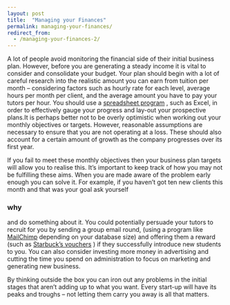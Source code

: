 ```yaml
---
layout: post
title:  "Managing your Finances"
permalink: managing-your-finances/
redirect_from:
  - /managing-your-finances-2/
---
```

A lot of people avoid monitoring the financial side of their initial business
plan. However, before you are generating a steady income it is vital to
consider and consolidate your budget. Your plan should begin with a lot of
careful research into the realistic amount you can earn from tuition per month
– considering factors such as hourly rate for each level, average hours per
month per client, and the average amount you have to pay your tutors per hour.
You should use a [spreadsheet program](http://spreadsheet-software-review.toptenreviews.com/) , such as Excel, in order to effectively gauge your
progress and lay-out your prospective plans.It is perhaps better not to be
overly optimistic when working out your monthly objectives or targets.
However, reasonable assumptions are necessary to ensure that you are not
operating at a loss. These should also account for a certain amount of growth
as the company progresses over its first year.

If you fail to meet these monthly objectives then your business plan targets
will allow you to realise this. It’s important to keep track of how you may
not be fulfilling these aims. When you are made aware of the problem early
enough you can solve it. For example, if you haven’t got ten new clients this
month and that was your goal ask yourself 

### why

and do something about it.
You could potentially persuade your tutors to recruit for you by sending a
group email round, (using a program like [MailChimp](http://mailchimp.com/?pid=GAW&source=website&gclid=CMeGrou-t7sCFTMdtAodu28AZQ) depending on your
database size) and offering them a reward (such as [Starbuck’s vouchers](https://www.starbucks.co.uk/card) ) if they successfully introduce new
students to you. You can also consider investing more money in advertising and
cutting the time you spend on administration to focus on marketing and
generating new business.

By thinking outside the box you can iron out any problems in the initial
stages that aren’t adding up to what you want. Every start-up will have its
peaks and troughs – not letting them carry you away is all that matters.
